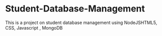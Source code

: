 # Student-Database-Management
 This is a project on student database management  using   NodeJSHTML5, CSS, Javascript , MongoDB
